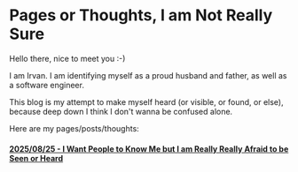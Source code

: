 # Pages or Thoughts, I am Not Really Sure

Hello there, nice to meet you :-)

I am Irvan. I am identifying myself as a proud husband and father, as well as a software engineer. 

This blog is my attempt to make myself heard (or visible, or found, or else), because deep down I think I don't wanna be confused alone.

Here are my pages/posts/thoughts:
#### [2025/08/25 - I Want People to Know Me but I am Really Really Afraid to be Seen or Heard](posts/20250825_beginning.md)
